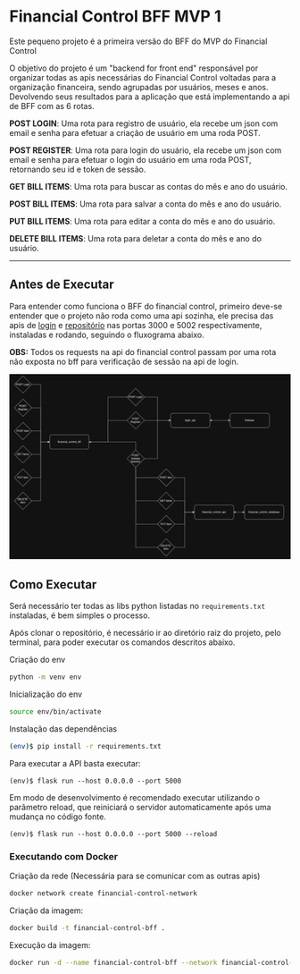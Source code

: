 # Financial Control BFF MVP 1

Este pequeno projeto é a primeira versão do BFF do MVP do Financial Control

O objetivo do projeto é um "backend for front end" responsável por organizar todas as apis necessárias do Financial Control voltadas para a organização financeira, sendo agrupadas por usuários, meses e anos. Devolvendo seus resultados para a aplicação que está implementando a api de BFF com as 6 rotas.

**POST LOGIN**: Uma rota para registro de usuário, ela recebe um json com email e senha para efetuar a criação de usuário em uma roda POST.

**POST REGISTER**: Uma rota para login do usuário, ela recebe um json com email e senha para efetuar o login do usuário em uma roda POST, retornando seu id e token de sessão.

**GET BILL ITEMS**: Uma rota para buscar as contas do mês e ano do usuário.

**POST BILL ITEMS**: Uma rota para salvar a conta do mês e ano do usuário.

**PUT BILL ITEMS**: Uma rota para editar a conta do mês e ano do usuário.

**DELETE BILL ITEMS**: Uma rota para deletar a conta do mês e ano do usuário.

---
## Antes de Executar

Para entender como funciona o BFF do financial control, primeiro deve-se entender que o projeto não roda como uma api sozinha, ele precisa das apis de [login](https://github.com/TiagoLinharess/financial-control-login-mvp-1) e [repositório](https://github.com/TiagoLinharess/financial-control-api-mvp-2) nas portas 3000 e 5002 respectivamente, instaladas e rodando, seguindo o fluxograma abaixo.

**OBS:** Todos os requests na api do financial control passam por uma rota não exposta no bff para verificação de sessão na api de login.

![Fluxograma](./fluxograma.png)

## Como Executar

Será necessário ter todas as libs python listadas no `requirements.txt` instaladas, é bem simples o processo.

Após clonar o repositório, é necessário ir ao diretório raiz do projeto, pelo terminal, para poder executar os comandos descritos abaixo.

Criação do env

```bash
python -m venv env
```
Inicialização do env

```bash
source env/bin/activate
```
Instalação das dependências

```bash
(env)$ pip install -r requirements.txt
```

Para executar a API  basta executar:

```
(env)$ flask run --host 0.0.0.0 --port 5000
```

Em modo de desenvolvimento é recomendado executar utilizando o parâmetro reload, que reiniciará o servidor
automaticamente após uma mudança no código fonte. 

```
(env)$ flask run --host 0.0.0.0 --port 5000 --reload
```

### Executando com Docker

Criação da rede (Necessária para se comunicar com as outras apis)

```bash
docker network create financial-control-network 
```

Criação da imagem:

```bash
docker build -t financial-control-bff .
```

Execução da imagem:

```bash
docker run -d --name financial-control-bff --network financial-control-network -p 5000:5000 financial-control-bff
```